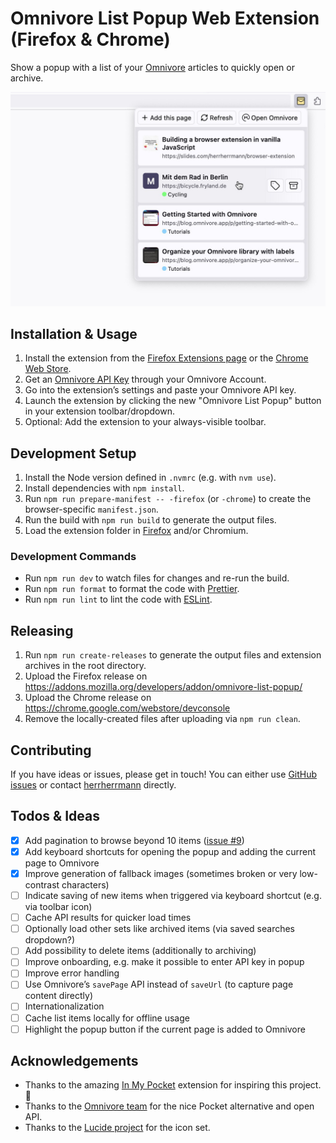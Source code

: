 # Omnivore List Popup Web Extension (Firefox & Chrome)

Show a popup with a list of your [Omnivore](https://omnivore.app/) articles to quickly open or archive.

![Screenshot of the extension running in a browser](docs/screenshot.jpg)

## Installation & Usage

1. Install the extension from the [Firefox Extensions page](https://addons.mozilla.org/firefox/addon/omnivore-list-popup/) or the [Chrome Web Store](https://chrome.google.com/webstore/detail/omnivore-list-popup/dnfckbihnohkfoaclfckbcebclmhleni).
2. Get an [Omnivore API Key](https://omnivore.app/settings/api) through your Omnivore Account.
3. Go into the extension’s settings and paste your Omnivore API key.
4. Launch the extension by clicking the new "Omnivore List Popup" button in your extension toolbar/dropdown.
5. Optional: Add the extension to your always-visible toolbar.

## Development Setup

1. Install the Node version defined in `.nvmrc` (e.g. with `nvm use`).
2. Install dependencies with `npm install`.
3. Run `npm run prepare-manifest -- -firefox` (or `-chrome`) to create the browser-specific `manifest.json`.
4. Run the build with `npm run build` to generate the output files.
5. Load the extension folder in [Firefox](about:debugging#/runtime/this-firefox) and/or Chromium.

### Development Commands

- Run `npm run dev` to watch files for changes and re-run the build.
- Run `npm run format` to format the code with [Prettier](https://prettier.io/).
- Run `npm run lint` to lint the code with [ESLint](https://eslint.org/).

## Releasing

1. Run `npm run create-releases` to generate the output files and extension archives in the root directory.
2. Upload the Firefox release on https://addons.mozilla.org/developers/addon/omnivore-list-popup/
3. Upload the Chrome release on https://chrome.google.com/webstore/devconsole
4. Remove the locally-created files after uploading via `npm run clean`.

## Contributing

If you have ideas or issues, please get in touch! You can either use [GitHub issues](https://github.com/herrherrmann/omnivore-list-popup/issues) or contact [herrherrmann](https://github.com/herrherrmann/) directly.

## Todos & Ideas

- [x] Add pagination to browse beyond 10 items ([issue #9](https://github.com/herrherrmann/omnivore-list-popup/issues/9))
- [x] Add keyboard shortcuts for opening the popup and adding the current page to Omnivore
- [x] Improve generation of fallback images (sometimes broken or very low-contrast characters)
- [ ] Indicate saving of new items when triggered via keyboard shortcut (e.g. via toolbar icon)
- [ ] Cache API results for quicker load times
- [ ] Optionally load other sets like archived items (via saved searches dropdown?)
- [ ] Add possibility to delete items (additionally to archiving)
- [ ] Improve onboarding, e.g. make it possible to enter API key in popup
- [ ] Improve error handling
- [ ] Use Omnivore’s `savePage` API instead of `saveUrl` (to capture page content directly)
- [ ] Internationalization
- [ ] Cache list items locally for offline usage
- [ ] Highlight the popup button if the current page is added to Omnivore

## Acknowledgements

- Thanks to the amazing [In My Pocket](https://inmypocketaddon.com/) extension for inspiring this project. 👏
- Thanks to the [Omnivore team](https://omnivore.app/) for the nice Pocket alternative and open API.
- Thanks to the [Lucide project](https://lucide.dev/) for the icon set.

